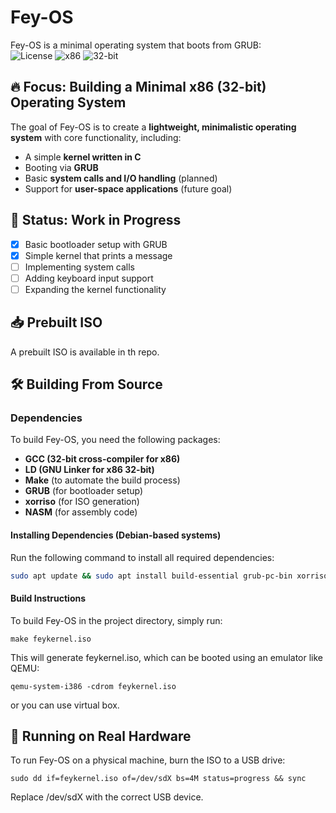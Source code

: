 
# Fey-OS  


Fey-OS is a minimal operating system that boots from GRUB:  
 ![License](https://img.shields.io/badge/license-BSD-green.svg)
 ![x86](https://img.shields.io/badge/architecture-x86-blue.svg)
 ![32-bit](https://img.shields.io/badge/architecture-32--bit-blue.svg)

## 🔥 Focus: Building a Minimal x86 (32-bit) Operating System  
The goal of Fey-OS is to create a **lightweight, minimalistic operating system** with core functionality, including:  
- A simple **kernel written in C**  
- Booting via **GRUB**  
- Basic **system calls and I/O handling** (planned)  
- Support for **user-space applications** (future goal)  

## 🚧 Status: Work in Progress  
- [x] Basic bootloader setup with GRUB  
- [x] Simple kernel that prints a message  
- [ ] Implementing system calls  
- [ ] Adding keyboard input support  
- [ ] Expanding the kernel functionality  

## 📥 Prebuilt ISO  
A prebuilt ISO is available in th repo.  

## 🛠️ Building From Source  

### **Dependencies**  
To build Fey-OS, you need the following packages:  
- **GCC (32-bit cross-compiler for x86)**  
- **LD (GNU Linker for x86 32-bit)**  
- **Make** (to automate the build process)  
- **GRUB** (for bootloader setup)  
- **xorriso** (for ISO generation)  
- **NASM** (for assembly code)  

#### **Installing Dependencies (Debian-based systems)**  
Run the following command to install all required dependencies:  
```sh
sudo apt update && sudo apt install build-essential grub-pc-bin xorriso nasm gcc-multilib
```
#### Build Instructions

To build Fey-OS in the project directory, simply run:
```
make feykernel.iso
```
This will generate feykernel.iso, which can be booted using an emulator like QEMU:
```
qemu-system-i386 -cdrom feykernel.iso
```

or you can use virtual box.

## 🚀 Running on Real Hardware

To run Fey-OS on a physical machine, burn the ISO to a USB drive:
```
sudo dd if=feykernel.iso of=/dev/sdX bs=4M status=progress && sync
```

Replace /dev/sdX with the correct USB device.
